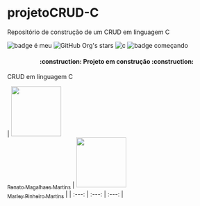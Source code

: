 # projetoCRUD-C
Repositório de construção de um CRUD em linguagem C

![badge é meu](https://img.shields.io/github/license/DryGut/projetoCRUD-C?style=plastic)
![GitHub Org's stars](https://img.shields.io/github/stars/DryGut/projetoCRUD-C?style=social)
![c](https://img.shields.io/badge/Maracutaia-Estudando-red?style=plastic)
![badge começando](https://img.shields.io/badge/Status-Em%20Desenvolvimento-brightgreen?style=plastic)

<h4 align="center"> 
    :construction:  Projeto em construção  :construction:
</h4>

CRUD em linguagem C

| [<img src="https://avatars.githubusercontent.com/u/91312588?s=96&v=4" width=115><br><sub>Renato Magalhaes Martins</sub>](https://github.com/DryGut) |  [<img src="https://avatars.githubusercontent.com/u/102804996?v=4" width=115><br><sub>Marley Pinheiro Martins</sub>](https://github.com/marleypm16) | 
| :---: | :---: | :---: |
